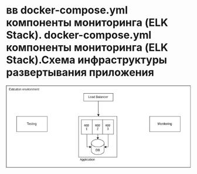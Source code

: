 # вв docker-compose.yml компоненты мониторинга (ELK Stack). docker-compose.yml компоненты мониторинга (ELK Stack).Схема инфраструктуры развертывания приложения

![Infrustructure](./img/infrustructure.drawio.png)